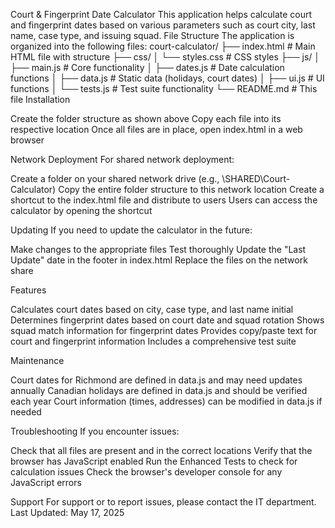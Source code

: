 Court & Fingerprint Date Calculator
This application helps calculate court and fingerprint dates based on various parameters such as court city, last name, case type, and issuing squad.
File Structure
The application is organized into the following files:
court-calculator/
├── index.html # Main HTML file with structure
├── css/
│ └── styles.css # CSS styles
├── js/
│ ├── main.js # Core functionality
│ ├── dates.js # Date calculation functions
│ ├── data.js # Static data (holidays, court dates)
│ ├── ui.js # UI functions
│ └── tests.js # Test suite functionality
└── README.md # This file
Installation

Create the folder structure as shown above
Copy each file into its respective location
Once all files are in place, open index.html in a web browser

Network Deployment
For shared network deployment:

Create a folder on your shared network drive (e.g., \\SHARED\Court-Calculator\)
Copy the entire folder structure to this network location
Create a shortcut to the index.html file and distribute to users
Users can access the calculator by opening the shortcut

Updating
If you need to update the calculator in the future:

Make changes to the appropriate files
Test thoroughly
Update the "Last Update" date in the footer in index.html
Replace the files on the network share

Features

Calculates court dates based on city, case type, and last name initial
Determines fingerprint dates based on court date and squad rotation
Shows squad match information for fingerprint dates
Provides copy/paste text for court and fingerprint information
Includes a comprehensive test suite

Maintenance

Court dates for Richmond are defined in data.js and may need updates annually
Canadian holidays are defined in data.js and should be verified each year
Court information (times, addresses) can be modified in data.js if needed

Troubleshooting
If you encounter issues:

Check that all files are present and in the correct locations
Verify that the browser has JavaScript enabled
Run the Enhanced Tests to check for calculation issues
Check the browser's developer console for any JavaScript errors

Support
For support or to report issues, please contact the IT department.
Last Updated: May 17, 2025
